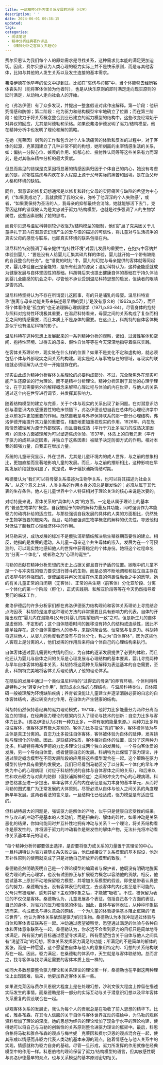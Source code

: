 ```yaml
---
title: 一部精神分析客体关系发展的地图（代序）
description: ' '
date: 2024-06-01 00:38:15
updated:
tags:
categories:
 - 阅读笔记
 - 精神分析经典著作译丛
 - 《精神分析之客体关系理论》
---
```

费尔贝恩认为我们每个人的原始需求是寻找关系，这种需求比本能的满足更加迫切。因此，费尔贝恩认为人类心理的驱力实际上并不是快乐原则，而是与其他客体，比如与其他的人发生关系以及发生连接的基本需求。

弗洛伊德在他早年的论文中提到过，比如在“哀伤与抑郁”中，当个体能够去经历客体丧失时（能将客体体验为他者时），也是从快乐原则的即时满足走向现实原则的延时满足，从动物人走向社会人的开始。

他（弗洛伊德）有了众多发现，并提出一整套假设对此作出解释。第一阶段：他研究情感和防御；第二阶段：他为驱力和结构模型牢牢地确立了位置；而在第三阶段：他致力于将关系概念整合到业已建立的驱力模型的结构中。这些改变经常始于对异议的回应，尤其是阿德勒和荣格。如果说弗洛伊德发明了驱力/结构模型，他在精神分析中也发明了理论和解的策略。

在她（克莱因）刻苦的工作和包含对个人生活痛苦的体验和反省的过程中，对于客体的起源，克莱因建立了几种非常不同的构想，她所刻画的主宰情感生活的关系，如：偏执－分裂心位、嫉羡的作用、抑郁心位、投射性认同等等这些关系有力而深刻，是对其临床精神分析的最大贡献。

但显而易见的错误是克莱因将显著的情感因素归因于个体自己的内心，她没有考虑到的是，抑郁性焦虑与内疚在多大程度上源于父母实际的痛苦和困境，是在鱼父母人格和环境的缺陷。

同样，潜意识的修复幻想通常是以修复和转化父母的实际痛苦与缺陷的希望为中心的（“如果我成功了，我就救赎了我的父亲，弥补了他深深的个人失败感”，或者，“如果我保持为圣洁的人，我母亲的抑郁最终会消除，她就能够活下去”）。克莱因这样的错误被认为是太忠诚于驱力/结构模型，也就是过多强调了人的生物学属性，这些因素限制了她的思考。

而费尔贝恩与温尼科特则较少收驱力/结构模型的限制，他们扩展了克莱因关于儿童挣扎于其内在潜意识幻想产生的爱与恨的描述的可信性，将儿童对与生活抗争的真实父母的感觉与联系，也即真实环境的联系包括在内。

温尼科特特别强调了母亲提供“抱持性环境”对婴儿发展的重要性，在抱持中容纳并体验到婴儿：“要是没有人给婴儿汇集其碎片样的体验，婴儿就开始一个带有缺陷的自我整合的任务”。在“错觉的时刻”中，婴儿的幻觉与母亲提供的客体就等同起来，婴儿体验自己是全能的，是所有创造的源泉；温尼科特认为，这种全能感就成为健康发展与自体坚固性的基础。科胡特后来也提出健康自体的基础在于持久体验到婴儿全能感的机会之中，尽管他不承认受到温尼科特思想的启发，但读者的眼睛是雪亮的。

温尼科特坚持认为不存在所谓婴儿这回事，有的只是哺乳的母婴。温尼科特宣称“脱离与母亲功能关系来描述最早期的婴儿”是没有意义的（1962a,p.57），而且将个体看作是“孤立的”也无法理解心理病理学（1971,p.83-84）。尽管身体的抱持与照料对抱持性环境极其重要，在温尼科特看来，母婴之间的关系构成了复杂而相互之间的情感需要，而且本质上不是身体的需要。在这点上，科胡特的自体客体概念似乎也有温尼科特的影子。

温尼科特在这种思想上发展起来的一系列精神分析的观察，诸如，过渡性客体和空间、抱持性环境、过得去的母亲、假性自体等等在今天深深地指导着临床实践。

在客体关系理论中，现实处在什么样的位置？如果不是变化不定和虚构的，就必须包括个体与外部现实之间关系的构建。现实是他人与事物存在的领域，与现实的联结就必须理解为从生命一开始就存在的。

现实由此成为精神分析客体关系理论的必要构成部分。不过，完全聚焦外在现实可能产生还原论的行为理论，而不是精神分析理论。精神分析区别于其他的心理学理论，在于其需要另外的解释概念来解释心理过程与体验的内在世界，与他人的关系通过这个内在世界进行调节，并发挥其影响力。

随着结构模型的建立与完善，关于个体与现实的关系出现了新问题。在对潜意识防御与潜意识内疚感重要性的临床领悟下，弗洛伊德设想自我在总体的心理经济学中比以前发挥更加重要的作用。既然自我是与外界保持联系的那一部分心理结构，弗洛伊德开始提升其力量的重要性，相应地更加重视现实的作用。1926年，内在危险情景被理解为源于外部现实，而且自我成熟（平行于力比多驱力的成熟决定因素）的具体方面被理解为可以塑造焦虑体验。1937年，体质上的自我元素（平行于驱力的成熟决定因素，并独立于这些因素）被赋予决定防御方式的作用。相对本我的超强力量，自我正在增加力量。

系统的儿童研究显示，外在世界，尤其是儿童环境内的成人世界，与之前的想象相比，更加直接而显著地影响儿童的发展。而且，与之前的推断相比，这种影响在早期发展阶段就很明显了，就是说，早于俄狄浦斯情结时期。

哈德曼认为“我们可以将母婴关系描述为生物学关系，也可以将其描述为社会关系”。从这个意义上讲，人类关系的作用本身必须总是继发性的；必须从属于其代表的生存条件。他人在儿童世界中个人特征相对于理论关注的核心来说是次要的。

对哈特曼来说，客体关系的“具体的人类”的方面，一定是从属于理论上的基本的“普通生物学的”概念。自我被赋予的新的解释力量及其功能，同时强调作为本能驱力的动机补给的适应性，与那些强调自我发展的具体的人类的方面相比，仍然处于生物学首要的框架内。而且，哈特曼强调生物学概念的解释的优先性，导致他相对低估了超我在心理经济体中的作用。

对马勒来说，成功发展的标准不是俄狄浦斯情结解决后生殖器期首要性的建立。相反，她指的是发展的运动，从儿童－母亲这个共生母体的嵌入，发展为在一个可预测的，可以现实性地感知他人的世界中获得稳定的个体身份。她将这个过程命名为“分离－个体化”，或者称之为“心理的诞生”。

马勒的贡献在精神分析思想的历史上占据关键且自行矛盾的位置。她眼中的儿童不是一个与冲突性的驱力要求进行搏斗的生物，而是必须不断地调和和独立自主存在的渴望与同样强烈的、促使屈服并再次沉浸在他来自的包裹性融合之中的愿望。她的有关儿童正常的自闭期（无客体）、正常的共生期（前客体）分化亚阶段、分离－个体化的第一个阶段（孵化），正式实践期、和解亚阶段等等在今天仍然指导着我们的临床工作。

弗洛伊德后的许多分析家们都在弗洛伊德驱力结构理论和客体关系理论上寻找结合点海因茨｀科胡特是追求这种理论方法的非常重要且具有影响力的代表。自体的开始出现在“婴儿内在潜能与[父母]对婴儿的期望趋向一致”之时。但是新生儿的自体是虚弱的、不定形的；这个自体随着时间的推移没有持久的结构或连续性，因此不能单独存在。这个自体需要他人的参与，来提供聚合感、恒常感与复原力。科胡特将这些他人，从婴儿的角度看还没有与自体分化，称之为“自体客体”，因为这些他人客观上是分离的人，他们发挥的作用后来将由个体自己的心理结构来执行。

自体客体通过婴儿需要的共情的回应，为自体的逐渐发展提供了必要的体验，而且他还认为婴儿与自体之间的关系是心理发展与心理结构的基本要素，婴儿寻找两种与早年自体客体的基本关系，科胡特将这两种关系解释为表达基本的自恋需要，至此，科胡特完美地将客体关系理论纳入了他的理论体系。

在随后的发展中通过一个类似温尼科特的“过得去的母亲”的养育环境，个体利用科胡特称之为“转变内化作用”，就形成永久性的心理结构。与温尼科特类似，自体障碍一般被理解为环境缺陷疾病；养育者没能让儿童建立并逐渐消融必要的自恋的自体客体结构，通过转变内化作用，在自体内产生健康的结构。

科胡特仍然保持着经典的驱力理论模式，1971年，他将力比多能量分为两种分离而独立的领域，在经典驱力理论的框架内引入了理论与技术的创新：自恋力比多与客体力比多。（弗洛伊德认为只有一种力比多，一种有限的能量来源。）两种力比多均投注客体，但客体是有极大差别的。客体力比多投注“真的”客体，客体被体验为与主体是真正分离的。自恋力比多投注自体客体，客体被体验为自体的延伸，发挥镜映与理想化的功能。因此，是联结的性质，客体相对自体的位置，区分了这两种力比多。科胡特将弗洛伊德的力比多理论分成两个独立的发展线，一个导向客体爱的发展，另一个导向自体爱，或者健康自恋的发展。科胡特为此保留了驱力理论，并通过限定概念模型在不同发展阶段的应用将这些模型混合在一起。这个策略在驱力模型传统中具有重要的发展史。我们已经看到马勒区分了以分离－个体化的早年冲突为中心的心理病理（对应于科胡特说的自体与自体客体之间的关系），和后来以性和攻击驱力与对此的防御（俄狄浦斯神经症）之间的冲突为中心的心理病理。科恩伯格甚至进一步提出，早年客体关系的内在表征是驱力本身的基本单元，从而将马勒的图式推广为正常发展的大体原则。尽管必须从自体与他人之间关系的角度理解早年发展。这两者看法的含义是，一旦结构化已经达成，驱力模型是有适应性的。

但科胡特最大的问题是，强调驱力是解体的产物，似乎只是健康自恋受挫的结果。性与攻击的冲动不是基本的人类动机，而是扭曲的、解体的碎片。如果冲动是关系恶化的结果，你如何能同时并互补性地拥有冲动与关系？一个理论，将关系结构看作是原发性的，并将源于驱力的冲动看作是继发性的解体产物，无法补充将冲动看作关系基本单元的理论。

”每个精神分析师都要做出选择，是否要将驱力或关系的力量置于其理论的中心。一旦科胡特认为驱力紧随关系失败之后，他已经接受了关系模型的基本假设，他对互补性原则的使用就变成了只是对他自己所放弃的模型的致敬。“

桑德勒虽然明确表明自己是一个理论模型的编纂者与保护者，他既没有明确地脱离驱力理论的元心理学，也没有试图修正与扩展驱力概念以容纳他的贡献。相反，他尝试基本上原封不动地保留驱力模型，并增加关系模型的假设。即使是带着认真整合的努力，桑德勒指出，没有客体表征的建立，去谈客体的内化甚至是不可能的。父母只有被理解、感知并留下主观的印象之后，才能被”吸收“。不过，被保留为表征的不仅仅是客体。桑德勒认为，儿童发展各个表征，包括自己各个方面的表征，自己的身体、对驱力的压力和情感的体验。因此，自体与客体表征，从种种印象挑选而来，构成概念与持久意象的网络，一个为儿童的体验提供基本阻止框架的“表征世界”。他认为客体关系依然是驱力的衍生物。桑德勒认为本我冲动通过体验与自体和客体表征联系在一起。冲动通过愿望被察觉，愿望通过满足的体验与各种自体和客体意象联系在一起。桑德勒认为，你永远不会看到驱力的目标只是简单地寻求满足。所有驱力的目标通过愿望寻求满足，所有愿望包含关于自体与他人之间具有“渴望互动”的幻想。客体关系发挥驱力满足的功能；所满足的不是简单的躯体的紧张，而是一种愿望，这个愿望由自体与他人的意象用特定的、幻想的关系结构联系在一起。因此，驱力满足，在桑德勒的体系中，天生就是与客体联结的。总而言之，找寻客体与找寻满足需要的客体本质上是一样的。

如同大多数想要整合驱力理论和关系理论的理论家一样，桑德勒也在平衡这两种理论上出现困难，后来，他更加靠近客体关系一些。

如果说克莱因与费尔贝恩很大程度上是在处理幻想，沙利文很大程度上停留在描述实际发生的事情，而桑德勒是将一部分的实际互动与关于潜意识幻想以及早年客体关系重复的假设联合在一起。

纵观客体关系的发展史，我认为每个人的贡献总是在吸收了前人思想的精华下。比如，雅各布森，在其令人信服的关于自体与客体世界互动的描绘中，为马勒的观察资料增加了理论的深度。她的思想为经典的理论增加了现象学水平的理论构建，使得她可以将自己与马勒的创新性的关系原则整合进驱力理论的框架中。最后，科恩伯格将马勒和雅各布森的观点与梅兰妮｀克莱因和费尔贝恩的观点混合在一起，使其形成以情感而非驱力代表人类动机基本来源的观点。随着情感在与他人关系中的实现，情感就称为驱力自身的基础，尽管一旦形成，驱力所发挥的作用就像在经典模型中的作用一样。科恩伯格的理论保留了驱力/结构模型的语言，但其敏感性既与弗洛伊德最早的观点，也与关系模型的基本原则密切相关。
